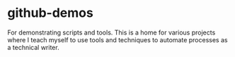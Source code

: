 # github-demos
For demonstrating scripts and tools.
This is a home for various projects where I teach myself to use tools and techniques to automate processes as a technical writer. 
